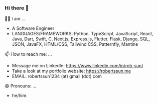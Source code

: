 ### Hi there 👋

🧑‍🎓 I am ...
- A Software Engineer
- LANGUAGES/FRAMEWORKS: Python, TypeScript, JavaScript, React, Java, Dart, Swift, C, Next.js, Express.js, Flutter, Flask, Django, SQL, JSON, JavaFX, HTML/CSS, Tailwind CSS, Patternfly, Mantine

📫 How to reach me: ...
- Message me on LinkedIn: https://www.linkedin.com/in/rob-sun/
- Take a look at my portfolio website: https://robertssun.me
- EMAIL: robertssun1234 (at) gmail (dot) com

😄 Pronouns: ...
- he/him

